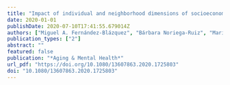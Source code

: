 ```yaml
---
title: "Impact of individual and neighborhood dimensions of socioeconomic status on the prevalence of mild cognitive impairment over seven-year follow-up"
date: 2020-01-01
publishDate: 2020-07-10T17:41:55.679014Z
authors: ["Miguel A. Fernández-Blázquez", "Bárbara Noriega-Ruiz", "Marina Ávila-Villanueva", "Meritxell Valentí-Soler", "Belén Frades-Payo", "Teodoro Del Ser", "Jaime Gómez-Ramírez"]
publication_types: ["2"]
abstract: ""
featured: false
publication: "*Aging & Mental Health*"
url_pdf: "https://doi.org/10.1080/13607863.2020.1725803"
doi: "10.1080/13607863.2020.1725803"
---
```


